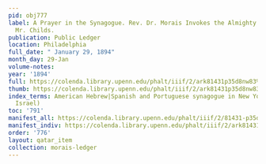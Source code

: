 ```yaml
---
pid: obj777
label: A Prayer in the Synagogue. Rev. Dr. Morais Invokes the Almighty in Behalf of
  Mr. Childs.
publication: Public Ledger
location: Philadelphia
full_date: " January 29, 1894"
month_day: 29-Jan
volume-notes:
year: '1894'
full: https://colenda.library.upenn.edu/phalt/iiif/2/ark81431p35d8nw83%2FSHA256E-s7430461--cdb644093bdf0600265b53390522e863172806d0ecfb784043598cd9131dfd08.jpeg/full/3500,/0/default.jpg
thumb: https://colenda.library.upenn.edu/phalt/iiif/2/ark81431p35d8nw83%2FSHA256E-s7430461--cdb644093bdf0600265b53390522e863172806d0ecfb784043598cd9131dfd08.jpeg/full/!200,200/0/default.jpg
index_terms: American Hebrew|Spanish and Portuguese synagogue in New York (Shearith
  Israel)
toc: '791'
manifest_all: https://colenda.library.upenn.edu/phalt/iiif/2/81431-p35d8nw83/manifest
manifest_indiv: https://colenda.library.upenn.edu/phalt/iiif/2/ark81431p35d8nw83%2FSHA256E-s7430461--cdb644093bdf0600265b53390522e863172806d0ecfb784043598cd9131dfd08.jpeg
order: '776'
layout: qatar_item
collection: morais-ledger
---
```

